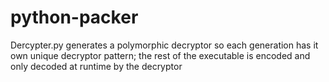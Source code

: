 # python-packer
Dercypter.py generates a polymorphic decryptor so each generation has it own unique decryptor pattern; 
the rest of the executable is encoded and only decoded at runtime by the decryptor
